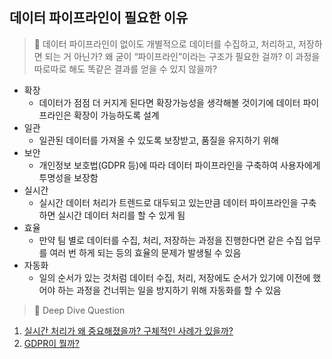 ## 데이터 파이프라인이 필요한 이유

> 🤔 데이터 파이프라인이 없이도 개별적으로 데이터를 수집하고, 처리하고, 저장하면 되는 거 아닌가? 왜 굳이 “파이프라인”이라는 구조가 필요한 걸까? 이 과정을 따로따로 해도 똑같은 결과를 얻을 수 있지 않을까?

- 확장
  - 데이터가 점점 더 커지게 된다면 확장가능성을 생각해볼 것이기에 데이터 파이프라인은 확장이 가능하도록 설계
- 일관
  - 일관된 데이터를 가져올 수 있도록 보장받고, 품질을 유지하기 위해
- 보안
  - 개인정보 보호법(GDPR 등)에 따라 데이터 파이프라인을 구축하여 사용자에게 투명성을 보장함
- 실시간
  - 실시간 데이터 처리가 트렌드로 대두되고 있는만큼 데이터 파이프라인을 구축하면 실시간 데이터 처리를 할 수 있게 됨
- 효율
  - 만약 팀 별로 데이터를 수집, 처리, 저장하는 과정을 진행한다면 같은 수집 업무를 여러 번 하게 되는 등의 효율의 문제가 발생될 수 있음
- 자동화
  - 일의 순서가 있는 것처럼 데이터 수집, 처리, 저장에도 순서가 있기에 이전에 했어야 하는 과정을 건너뛰는 일을 방지하기 위해 자동화를 할 수 있음

> 🤔 Deep Dive Question

1. [실시간 처리가 왜 중요해졌을까? 구체적인 사례가 있을까?]()
2. [GDPR이 뭘까?]()
